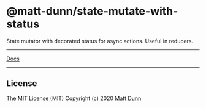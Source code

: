# @matt-dunn/state-mutate-with-status

State mutator with decorated status for async actions. Useful in reducers.

---

[Docs](https://matt-dunn.github.io/packages/packages/state-mutate-with-status/docs/)

---

## License

The MIT License (MIT) Copyright (c) 2020 [Matt Dunn](https://matt-dunn.github.io/)

